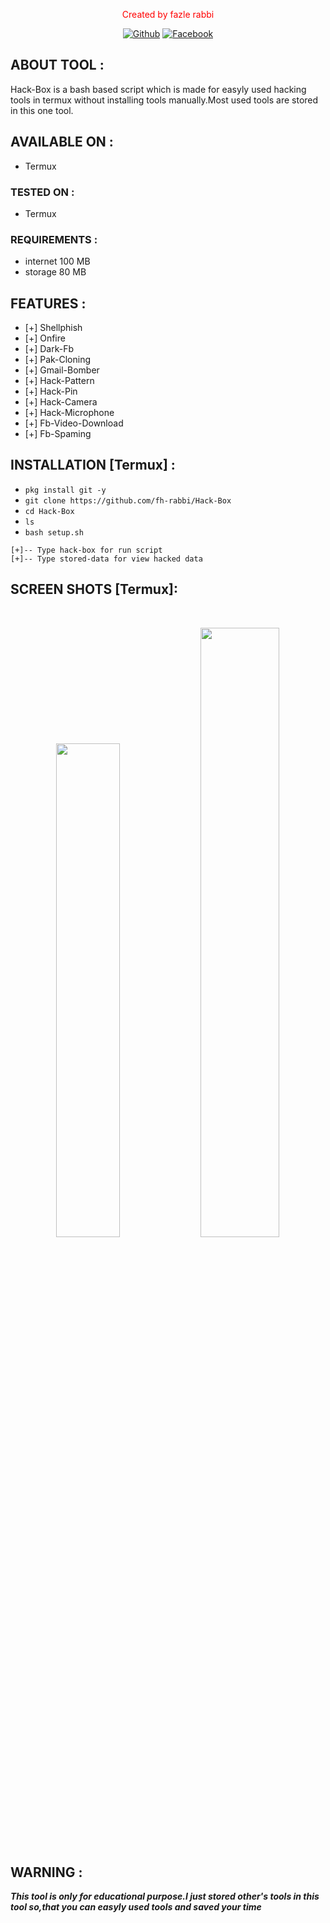 <p align="center">
<font color="red">Created by fazle rabbi</font>
</p>

<p align="center">
<a href="https://github.com/fh-rabbi"><img title="Github" src=""></a>
<a href="https://www.facebook.com/fozley.rabbi"><img title="Facebook" src=""></a>
</p>



## ABOUT TOOL :

Hack-Box is a bash based script which is made for easyly used hacking tools in termux without installing tools manually.Most used tools are stored in this one tool.

## AVAILABLE ON :

* Termux

### TESTED ON :

* Termux

### REQUIREMENTS :
* internet 100 MB
* storage 80 MB

## FEATURES :
* [+] Shellphish
* [+] Onfire
* [+] Dark-Fb
* [+] Pak-Cloning
* [+] Gmail-Bomber
* [+] Hack-Pattern
* [+] Hack-Pin
* [+] Hack-Camera
* [+] Hack-Microphone
* [+] Fb-Video-Download
* [+] Fb-Spaming

## INSTALLATION [Termux] :

* `pkg install git -y`
* `git clone https://github.com/fh-rabbi/Hack-Box`
* `cd Hack-Box`
* `ls`
* `bash setup.sh`

```
[+]-- Type hack-box for run script
[+]-- Type stored-data for view hacked data
```

## SCREEN SHOTS [Termux]:

<br>
<p align="center">
<img width="45%" src=""/>
<img width="50%" src=""/>
</p>




## WARNING : 
***This tool is only for educational purpose.I just stored other's tools in this tool so,that you can easyly used tools and saved your time***



